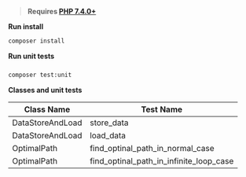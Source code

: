 > **Requires [PHP 7.4.0+](https://php.net/releases/)**

**Run install**

```bash
composer install
```

**Run unit tests**
### 
```bash
composer test:unit
```

**Classes and unit tests**

Class Name | Test Name      |
---------- | -------------- |
DataStoreAndLoad      | store_data      |
DataStoreAndLoad      | load_data      |
OptimalPath      | find_optinal_path_in_normal_case      |
OptimalPath      | find_optinal_path_in_infinite_loop_case      |
